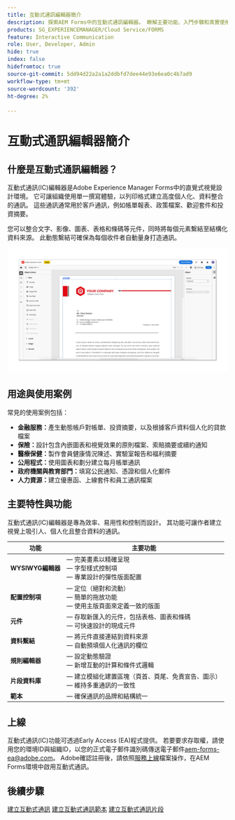 ```yaml
---
title: 互動式通訊編輯器簡介
description: 探索AEM Forms中的互動式通訊編輯器。 瞭解主要功能、入門步驟和真實使用案例，以建立動態的個人化通訊。
products: SG_EXPERIENCEMANAGER/Cloud Service/FORMS
feature: Interactive Communication
role: User, Developer, Admin
hide: true
index: false
hidefromtoc: true
source-git-commit: 5dd94d22a2a1a2ddbfd7dee44e93e6ea0c4b7ad9
workflow-type: tm+mt
source-wordcount: '392'
ht-degree: 2%

---
```



# 互動式通訊編輯器簡介

## 什麼是互動式通訊編輯器？

互動式通訊(IC)編輯器是Adobe Experience Manager Forms中的直覺式視覺設計環境。 它可讓組織使用單一撰寫體驗，以列印格式建立高度個人化、資料整合的通訊。 這些通訊通常用於客戶通訊，例如帳單報表、政策檔案、歡迎套件和投資摘要。

您可以整合文字、影像、圖表、表格和條碼等元件，同時將每個元素繫結至結構化資料來源。 此動態繫結可確保為每個收件者自動量身打造通訊。

![尋找IC檔案](/help/forms/interactive-communication/assets/introimg.png)

## 用途與使用案例

常見的使用案例包括：

* **金融服務：**&#x200B;產生動態帳戶對帳單、投資摘要，以及根據客戶資料個人化的貸款檔案
* **保險：**&#x200B;設計包含內嵌圖表和視覺效果的原則檔案、索賠摘要或續約通知
* **醫療保健：**&#x200B;製作會員健康情況陳述、實驗室報告和福利摘要
* **公用程式：**&#x200B;使用圖表和劃分建立每月帳單通訊
* **政府機關與教育部門：**&#x200B;填寫公民通知、憑證和個人化郵件
* **人力資源：**&#x200B;建立優惠函、上線套件和員工通訊檔案

## 主要特性與功能

互動式通訊(IC)編輯器是專為效率、易用性和控制而設計。 其功能可讓作者建立視覺上吸引人、個人化且整合資料的通訊。

| **功能** | **主要功能** |
|--------------------------------------|---------------------------------------------------------------------------------------|
| **WYSIWYG編輯器** |  — 完美畫素以精確呈現<br> — 字型樣式控制項<br> — 專業設計的彈性版面配置 |
| **配置控制項** |  — 定位（絕對和流動） <br> — 簡單的拖放功能<br> — 使用主版頁面來定義一致的版面 |
| **元件** |  — 存取新匯入的元件，包括表格、圖表和條碼<br> — 可快速設計的現成元件 |
| **資料繫結** |  — 將元件直接連結到資料來源<br> — 自動預填個人化通訊的欄位 |
| **規則編輯器** |  — 設定動態驗證<br> — 新增互動的計算和條件式邏輯 |
| **片段資料庫** |  — 建立模組化建置區塊（頁首、頁尾、免責宣告、圖示） <br> — 維持多重通訊的一致性 |
| **範本** |  — 確保通訊的品牌和結構統一 |

## 上線

互動式通訊(IC)功能可透過Early Access (EA)程式提供。 若要要求存取權，請使用您的環境ID與組織ID，以您的正式電子郵件識別碼傳送電子郵件[aem-forms-ea@adobe.com](mailto:aem-forms-ea@adobe.com)。 Adobe確認註冊後，請依照[服務上線](/help/forms/setup-forms-cloud-service.md)檔案操作，在AEM Forms環境中啟用互動式通訊。

## 後續步驟

[建立互動式通訊](/help/forms/interactive-communication/create-interactive-communication.md)
[建立互動式通訊範本](/help/forms/interactive-communication/create-interactive-communication-template.md)
[建立互動式通訊片段](/help/forms/interactive-communication/create-interactive-communication-fragment.md)

<!-- 
## Where to Find IC Documentation, Samples, and Tutorials

Whether you're just getting started or looking to build complex communications, Adobe offers extensive learning resources:
[Note: we'll add resources afterwards, below is just the format]

* Official Documentation:

[Create your first interactive communication]()
AEM Forms Interactive Communication Guide

* Tutorials & Videos:
Visit Adobe Experience League and explore the "Forms" section for step-by-step videos and use-case-based tutorials.
-->

